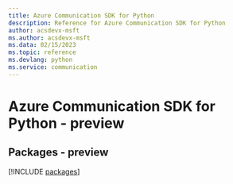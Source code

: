 ```yaml
---
title: Azure Communication SDK for Python
description: Reference for Azure Communication SDK for Python
author: acsdevx-msft
ms.author: acsdevx-msft
ms.data: 02/15/2023
ms.topic: reference
ms.devlang: python
ms.service: communication
---
```

# Azure Communication SDK for Python - preview
## Packages - preview
[!INCLUDE [packages](communication-index.md)]
